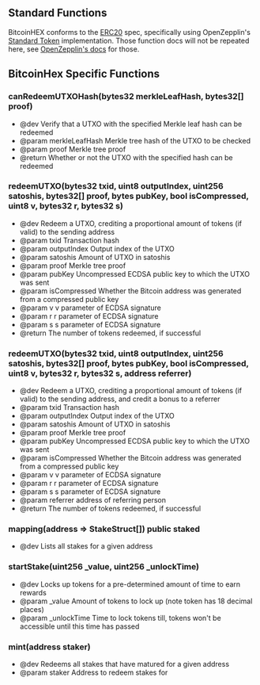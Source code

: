 ## Standard Functions
BitcoinHEX conforms to the [ERC20](https://github.com/ethereum/EIPs/issues/20) spec, specifically using OpenZepplin's [Standard Token](https://openzeppelin.org/api/docs/token_ERC20_StandardToken.html) implementation. Those function docs will not be repeated here, see [OpenZepplin's docs](https://openzeppelin.org/api/docs/token_ERC20_StandardToken.html) for those.

## BitcoinHex Specific Functions

### canRedeemUTXOHash(bytes32 merkleLeafHash, bytes32[] proof)
* @dev Verify that a UTXO with the specified Merkle leaf hash can be redeemed
* @param merkleLeafHash Merkle tree hash of the UTXO to be checked
* @param proof Merkle tree proof
* @return Whether or not the UTXO with the specified hash can be redeemed

### redeemUTXO(bytes32 txid, uint8 outputIndex, uint256 satoshis, bytes32[] proof, bytes pubKey, bool isCompressed, uint8 v, bytes32 r, bytes32 s)
* @dev Redeem a UTXO, crediting a proportional amount of tokens (if valid) to the sending address
* @param txid Transaction hash
* @param outputIndex Output index of the UTXO
* @param satoshis Amount of UTXO in satoshis
* @param proof Merkle tree proof
* @param pubKey Uncompressed ECDSA public key to which the UTXO was sent
* @param isCompressed Whether the Bitcoin address was generated from a compressed public key
* @param v v parameter of ECDSA signature
* @param r r parameter of ECDSA signature
* @param s s parameter of ECDSA signature
* @return The number of tokens redeemed, if successful

### redeemUTXO(bytes32 txid, uint8 outputIndex, uint256 satoshis, bytes32[] proof, bytes pubKey, bool isCompressed, uint8 v, bytes32 r, bytes32 s, address referrer)
* @dev Redeem a UTXO, crediting a proportional amount of tokens (if valid) to the sending address, and credit a bonus to a referrer
* @param txid Transaction hash
* @param outputIndex Output index of the UTXO
* @param satoshis Amount of UTXO in satoshis
* @param proof Merkle tree proof
* @param pubKey Uncompressed ECDSA public key to which the UTXO was sent
* @param isCompressed Whether the Bitcoin address was generated from a compressed public key
* @param v v parameter of ECDSA signature
* @param r r parameter of ECDSA signature
* @param s s parameter of ECDSA signature
* @param referrer address of referring person
* @return The number of tokens redeemed, if successful

### mapping(address => StakeStruct[]) public staked
* @dev Lists all stakes for a given address

### startStake(uint256 _value, uint256 _unlockTime)
* @dev Locks up tokens for a pre-determined amount of time to earn rewards
* @param _value Amount of tokens to lock up (note token has 18 decimal places)
* @param _unlockTime Time to lock tokens till, tokens won't be accessible until this time has passed

### mint(address staker)
* @dev Redeems all stakes that have matured for a given address
* @param staker Address to redeem stakes for
